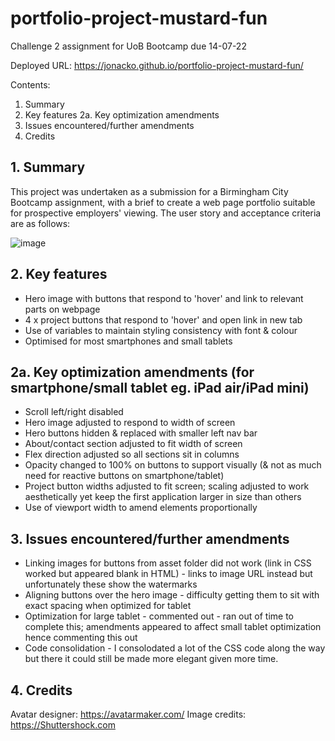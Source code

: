 # portfolio-project-mustard-fun
Challenge 2 assignment for UoB Bootcamp due 14-07-22

Deployed URL: https://jonacko.github.io/portfolio-project-mustard-fun/

Contents:

1. Summary
2. Key features
    2a. Key optimization amendments
3. Issues encountered/further amendments
4. Credits

## 1. Summary

This project was undertaken as a submission for a Birmingham City Bootcamp assignment, with a brief to create a web page portfolio suitable for prospective employers' viewing. The user story and acceptance criteria are as follows:

![image](https://user-images.githubusercontent.com/106882755/179043907-4d26c5d5-a352-4290-a4e7-1ec0dbbfbb5a.png)


## 2. Key features

- Hero image with buttons that respond to 'hover' and link to relevant parts on webpage
- 4 x project buttons that respond to 'hover' and open link in new tab
- Use of variables to maintain styling consistency with font & colour
- Optimised for most smartphones and small tablets

## 2a. Key optimization amendments (for smartphone/small tablet eg. iPad air/iPad mini)

- Scroll left/right disabled
- Hero image adjusted to respond to width of screen
- Hero buttons hidden & replaced with smaller left nav bar
- About/contact section adjusted to fit width of screen
- Flex direction adjusted so all sections sit in columns
- Opacity changed to 100% on buttons to support visually (& not as much need for reactive buttons on smartphone/tablet)
- Project button widths adjusted to fit screen; scaling adjusted to work aesthetically yet keep the first application larger in size than others
- Use of viewport width to amend elements proportionally


## 3. Issues encountered/further amendments
- Linking images for buttons from asset folder did not work (link in CSS worked but appeared blank in HTML) - links to image URL instead but unfortunately these show the watermarks
- Aligning buttons over the hero image - difficulty getting them to sit with exact spacing when optimized for tablet
- Optimization for large tablet - commented out - ran out of time to complete this; amendments appeared to affect small tablet optimization hence commenting this out
- Code consolidation - I consolodated a lot of the CSS code along the way but there it could still be made more elegant given more time.

## 4. Credits
Avatar designer: https://avatarmaker.com/
Image credits: https://Shuttershock.com
